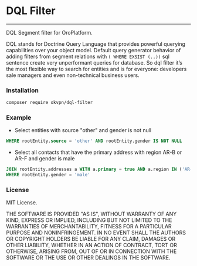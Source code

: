 # DQL Filter
------------

DQL Segment filter for OroPlatform.

DQL stands for Doctrine Query Language that provides powerful querying capabilities over your object model. 
Default query generator behavior of adding filters from segment relations with `( WHERE EXSIST (..))` sql sentence create very unperformant queries for database. So dql filter it’s the most flexible way to search for entities and is for everyone: developers sale managers and even non-technical business users.

### Installation

```bash
composer require okvpn/dql-filter
```

### Example

* Select entities with source "other" and gender is not null

```sql
WHERE rootEntity.source = 'other' AND rootEntity.gender IS NOT NULL
```

* Select all contacts that have the primary address with region AR-B or AR-F and gender is male

```sql
JOIN rootEntity.addresses a WITH a.primary = true AND a.region IN ('AR-B', 'AR-F')
WHERE rootEntity.gender = 'male'
```

### License

MIT License.

THE SOFTWARE IS PROVIDED "AS IS", WITHOUT WARRANTY OF ANY KIND, EXPRESS OR
IMPLIED, INCLUDING BUT NOT LIMITED TO THE WARRANTIES OF MERCHANTABILITY,
FITNESS FOR A PARTICULAR PURPOSE AND NONINFRINGEMENT. IN NO EVENT SHALL THE
AUTHORS OR COPYRIGHT HOLDERS BE LIABLE FOR ANY CLAIM, DAMAGES OR OTHER
LIABILITY, WHETHER IN AN ACTION OF CONTRACT, TORT OR OTHERWISE, ARISING FROM,
OUT OF OR IN CONNECTION WITH THE SOFTWARE OR THE USE OR OTHER DEALINGS IN THE
SOFTWARE.
